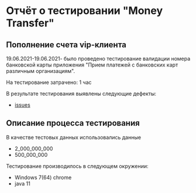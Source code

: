 # Отчёт о тестировании "Money Transfer"


## Пополнение счета vip-клиента

19.06.2021-19.06.2021-  было проведено тестирование валидации номера банковской карты приложения "Прием платежей с банковских карт различным организациям".

На тестирование затрачено: 1 час

В результате тестирования выявлены следующие дефекты:
* [issues]()


## Описание процесса тестирования

В качестве тестовых данных использовались данные 
* 2_000_000_000
* 500_000_000


Тестирование производилось в следующем окружении:
* Windows 7(64) chrome
* java 11
